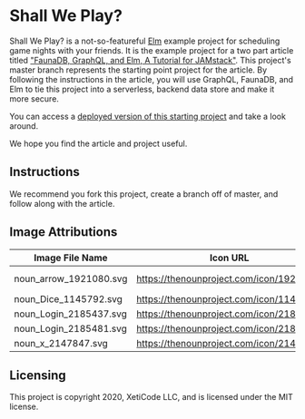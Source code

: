 # Shall We Play?

Shall We Play? is a not-so-featureful [Elm](https://elm-lang.org) example project for scheduling game nights with your friends. It is the example project for a two part article titled ["FaunaDB, GraphQL, and Elm, A Tutorial for JAMstack"](https://dev.to/dirkbj/faunadb-graphql-and-elm-a-tutorial-for-jamstack-part-1-57f8). This project's master branch represents the starting point project for the article. By following the instructions in the article, you will use GraphQL, FaunaDB, and Elm to tie this project into a serverless, backend data store and make it more secure.

You can access a [deployed version of this starting project](https://stoic-tereshkova-0e1d9c.netlify.app) and take a look around.

We hope you find the article and project useful.

## Instructions

We recommend you fork this project, create a branch off of master, and follow along with the article.

## Image Attributions

| Image File Name        | Icon URL                                   | Creator                                         |
| ---------------------- | ------------------------------------------ | ----------------------------------------------- |
| noun_arrow_1921080.svg | <https://thenounproject.com/icon/1921080/> | <https://thenounproject.com/rose-alice-design/> |
| noun_Dice_1145792.svg  | <https://thenounproject.com/icon/1145792/> | <https://thenounproject.com/andydoane/>         |
| noun_Login_2185437.svg | <https://thenounproject.com/icon/2185437/> | <https://thenounproject.com/prosymbols/>        |
| noun_Login_2185481.svg | <https://thenounproject.com/icon/2185481/> | <https://thenounproject.com/prosymbols/>        |
| noun_x_2147847.svg     | <https://thenounproject.com/icon/2147847/> | <https://thenounproject.com/createdby_kayla/>   |

## Licensing

This project is copyright 2020, XetiCode LLC, and is licensed under the MIT license.
